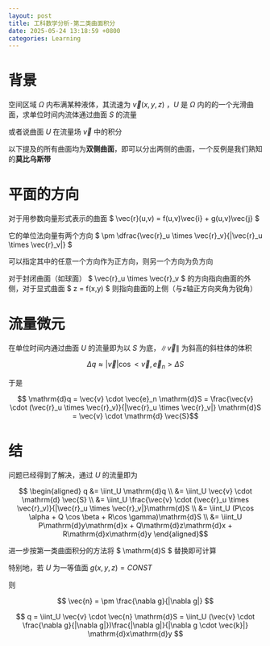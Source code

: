 ```yaml
---
layout: post
title: 工科数学分析-第二类曲面积分
date: 2025-05-24 13:18:59 +0800
categories: Learning
---
```

# 背景

空间区域 $\Omega$ 内布满某种液体，其流速为 $\vec{v}(x,y,z)$ ，$U$ 是 $\Omega$ 内的的一个光滑曲面，求单位时间内流体通过曲面 $S$ 的流量

或者说曲面 $U$ 在流量场 $\vec{v}$ 中的积分

以下提及的所有曲面均为**双侧曲面**，即可以分出两侧的曲面，一个反例是我们熟知的**莫比乌斯带**

# 平面的方向

对于用参数向量形式表示的曲面 $ \vec{r}(u,v) = f(u,v)\vec{i} + g(u,v)\vec{j} $

它的单位法向量有两个方向 $ \pm \dfrac{\vec{r}_u \times \vec{r}_v}{\|\vec{r}_u \times \vec{r}_v\|} $

可以指定其中的任意一个方向作为正方向，则另一个方向为负方向

对于封闭曲面（如球面） $ \vec{r}_u \times \vec{r}_v $ 的方向指向曲面的外侧，对于显式曲面 $ z = f(x,y) $ 则指向曲面的上侧（与z轴正方向夹角为锐角）

# 流量微元

在单位时间内通过曲面 $U$ 的流量即为以 $S$ 为底，$\|\vec{v}\|$ 为斜高的斜柱体的体积

$$ \Delta q \approx |\vec{v}|\cos <\vec{v}, \vec{e}_n> \Delta S $$

于是

$$ \mathrm{d}q = \vec{v} \cdot \vec{e}_n \mathrm{d}S = \frac{\vec{v} \cdot (\vec{r}_u \times \vec{r}_v)}{|\vec{r}_u \times \vec{r}_v|} \mathrm{d}S = \vec{v} \cdot \mathrm{d} \vec{S}$$

# 结

问题已经得到了解决，通过 $U$ 的流量即为

$$ \begin{aligned} 
q &= \iint_U \mathrm{d}q \\
&= \iint_U \vec{v} \cdot \mathrm{d} \vec{S} \\
&= \iint_U \frac{\vec{v} \cdot (\vec{r}_u \times \vec{r}_v)}{|\vec{r}_u \times \vec{r}_v|}\mathrm{d}S \\
&= \iint_U (P\cos \alpha + Q \cos \beta + R\cos \gamma)\mathrm{d}S \\
&= \iint_U P\mathrm{d}y\mathrm{d}x + Q\mathrm{d}z\mathrm{d}x + R\mathrm{d}x\mathrm{d}y
\end{aligned}$$

进一步按第一类曲面积分的方法将 $ \mathrm{d}S $ 替换即可计算

特别地，若 $U$ 为一等值面 $g(x,y,z)=CONST$

则

$$ \vec{n} = \pm \frac{\nabla g}{|\nabla g|} $$

$$ q = \iint_U \vec{v} \cdot \vec{n} \mathrm{d}S = \iint_U (\vec{v} \cdot \frac{\nabla g}{|\nabla g|})\frac{|\nabla g|}{|\nabla g \cdot \vec{k}|} \mathrm{d}x\mathrm{d}y $$

